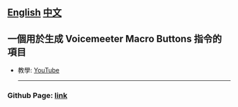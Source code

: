 ## [English](./README_EN.md) [中文](./README.md)

## 一個用於生成 Voicemeeter Macro Buttons 指令的項目
- 教學: [YouTube](https://youtu.be/B8kRta6-ib4?si=_DuOk9B41lF5vjVM)

  ---
### Github Page: [link](https://ezn24.github.io/Voicemeeter-Macro-Buttons-Generator/)
